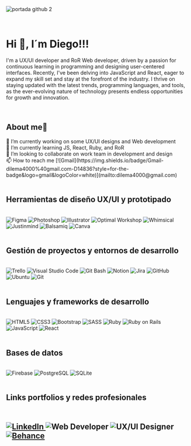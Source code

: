 </br></br>
![portada github 2](https://github.com/DIGORACCOON4279/DIGORACCOON4279/assets/88150970/b9a84d56-5350-436d-9c01-a030581be6e8)

</br>
<div>
    <h1 align="left"><b>Hi 👋, I´m Diego!!!</b></h1>
    <p align="left">I'm a UX/UI developer and RoR Web developer, driven by a passion for continuous learning in programming and designing user-centered interfaces. Recently, I've been           delving into JavaScript and React, eager to expand my skill set and stay at the forefront of the industry. I thrive on staying updated with the latest trends, programming                languages, and tools, as the ever-evolving nature of technology presents endless opportunities for growth and innovation.
    </p>
</div>

</br>

<div align="left">
    <h2><b>About me🧒</b></h2>
    <div align="left">
        🔭 I’m currently working on some UX/UI designs and Web development </br>
        🌱 I’m currently learning JS, React, Ruby, and RoR </br>
        👯 I’m looking to collaborate on work team in development and design </br>
        📫 How to reach me 
        [![Gmail](https://img.shields.io/badge/Gmail-dilema4000%40gmail.com-D14836?style=for-the-badge&logo=gmail&logoColor=white)](mailto:dilema4000@gmail.com)
    </div>
</div>

</br>

<div>
      <h2>Herramientas de diseño UX/UI y prototipado</h2></br>
      <img src="https://img.shields.io/badge/Figma-F24E1E?style=for-the-badge&logo=figma&logoColor=white" alt="Figma">
      <img src="https://img.shields.io/badge/Photoshop-001E36?style=for-the-badge&logo=adobe-photoshop&logoColor=white" alt="Photoshop">
      <img src="https://img.shields.io/badge/Illustrator-FF7C00?style=for-the-badge&logo=adobe-illustrator&logoColor=white" alt="Illustrator">
      <img src="https://img.shields.io/badge/Optimal%20Workshop-FFD500?style=for-the-badge&logo=optimal-workshop&logoColor=black" alt="Optimal Workshop">
      <img src="https://img.shields.io/badge/Whimsical-9933FF?style=for-the-badge&logo=whimsical&logoColor=white" alt="Whimsical">
      <img src="https://img.shields.io/badge/Justinmind-2A7DE1?style=for-the-badge&logo=justinmind&logoColor=white" alt="Justinmind">
      <img src="https://img.shields.io/badge/Balsamiq-A60000?style=for-the-badge&logo=balsamiq&logoColor=white" alt="Balsamiq">
      <img src="https://img.shields.io/badge/Canva-00C4CC?style=for-the-badge&logo=canva&logoColor=white" alt="Canva">
</div>

</br>

<div>
    <h2>Gestión de proyectos y entornos de desarrollo</h2></br>
    <img src="https://img.shields.io/badge/Trello-0079BF?style=for-the-badge&logo=trello&logoColor=white" alt="Trello">
    <img src="https://img.shields.io/badge/VS%20Code-007ACC?style=for-the-badge&logo=visual-studio-code&logoColor=white" alt="Visual Studio Code">
    <img src="https://img.shields.io/badge/Git%20Bash-3A3A3A?style=for-the-badge&logo=gnu-bash&logoColor=white" alt="Git Bash">
    <img src="https://img.shields.io/badge/Notion-000000?style=for-the-badge&logo=notion&logoColor=white" alt="Notion">
    <img src="https://img.shields.io/badge/Jira-0052CC?style=for-the-badge&logo=jira&logoColor=white" alt="Jira">
    <img src="https://img.shields.io/badge/GitHub-181717?style=for-the-badge&logo=github&logoColor=white" alt="GitHub">
    <img src="https://img.shields.io/badge/Ubuntu-E95420?style=for-the-badge&logo=ubuntu&logoColor=white" alt="Ubuntu">
    <img src="https://img.shields.io/badge/Git-F05032?style=for-the-badge&logo=git&logoColor=white" alt="Git">
</div>

</br>

<div>
      <h2>Lenguajes y frameworks de desarrollo</h2></br>
      <img src="https://img.shields.io/badge/HTML5-E34F26?style=for-the-badge&logo=html5&logoColor=white" alt="HTML5">
      <img src="https://img.shields.io/badge/CSS3-1572B6?style=for-the-badge&logo=css3&logoColor=white" alt="CSS3">
      <img src="https://img.shields.io/badge/Bootstrap-7952B3?style=for-the-badge&logo=bootstrap&logoColor=white" alt="Bootstrap">
      <img src="https://img.shields.io/badge/SASS-CC6699?style=for-the-badge&logo=sass&logoColor=white" alt="SASS">
      <img src="https://img.shields.io/badge/Ruby-CC342D?style=for-the-badge&logo=ruby&logoColor=white" alt="Ruby">
      <img src="https://img.shields.io/badge/Ruby%20on%20Rails-CC0000?style=for-the-badge&logo=ruby-on-rails&logoColor=white" alt="Ruby on Rails">
      <img src="https://img.shields.io/badge/JavaScript-F7DF1E?style=for-the-badge&logo=javascript&logoColor=black" alt="JavaScript">
      <img src="https://img.shields.io/badge/React-61DAFB?style=for-the-badge&logo=react&logoColor=black" alt="React">
</div>

</br>

<div>
    <h2>Bases de datos</h2></br>
    <img src="https://img.shields.io/badge/Firebase-FFCA28?style=for-the-badge&logo=firebase&logoColor=black" alt="Firebase">
    <img src="https://img.shields.io/badge/PostgreSQL-336791?style=for-the-badge&logo=postgresql&logoColor=white" alt="PostgreSQL">
    <img src="https://img.shields.io/badge/SQLite-003B57?style=for-the-badge&logo=sqlite&logoColor=white" alt="SQLite">
</div>

</br>

<div>
  <h2>Links portfolios y redes profesionales<h2/></br>
  <a href="https://www.linkedin.com/in/diegomarinmora/" target="_blank">
    <img src="https://img.shields.io/badge/LinkedIn-0A66C2?style=for-the-badge&logo=linkedin&logoColor=white" alt="LinkedIn">
  </a>
  <a href="https://portfolioraccoon.netlify.app/" target="_blank" style="text-decoration: none;">
    <img src="https://img.shields.io/badge/Web%20Developer-000000?style=for-the-badge" alt="Web Developer">
  </a>
  <a href="https://design-portfolio-smoky.vercel.app/" target="_blank" style="text-decoration: none;">
    <img src="https://img.shields.io/badge/UX%2FUI%20Designer-6E57E0?style=for-the-badge" alt="UX/UI Designer">
  </a>
  <a href="https://www.behance.net/diegomarin21" target="_blank">
    <img src="https://img.shields.io/badge/Behance-1769FF?style=for-the-badge&logo=behance&logoColor=white" alt="Behance">
  </a>
</div>

</br>
</br>
  
